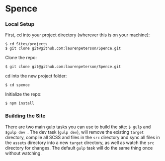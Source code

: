# Spence

### Local Setup

First, cd into your project directory (wherever this is on your machine):

``` 
$ cd Sites/projects
$ git clone git@github.com:laurenpeterson/Spence.git
```
Clone the repo:

``` 
$ git clone git@github.com:laurenpeterson/Spence.git
```
cd into the new project folder: 

```$ cd spence```

Initialize the repo: 

```$ npm install```

### Building the Site

There are two main gulp tasks you can use to build the site: `$ gulp` and `$gulp dev `. The dev task (`gulp dev`), will remove the existing `target` directory, complie all SCSS and files in the `src` directory and sync all files in the `assets` directory into a new `target` directory, as well as watch the `src` directory for changes. The default `gulp` task will do the same thing once without watching. 

